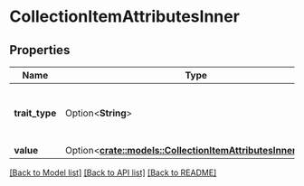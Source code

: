 # CollectionItemAttributesInner

## Properties

Name | Type | Description | Notes
------------ | ------------- | ------------- | -------------
**trait_type** | Option<**String**> | This field has not had a description added. | [optional]
**value** | Option<[**crate::models::CollectionItemAttributesInnerValue**](CollectionItem_attributes_inner_value.md)> |  | [optional]

[[Back to Model list]](../README.md#documentation-for-models) [[Back to API list]](../README.md#documentation-for-api-endpoints) [[Back to README]](../README.md)



